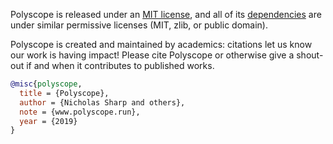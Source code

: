 Polyscope is released under an [MIT license](https://github.com/nmwsharp/polyscope/blob/master/LICENSE), and all of its [dependencies]([[url.prefix]]/about/dependencies) are under similar permissive licenses (MIT, zlib, or public domain).

Polyscope is created and maintained by academics: citations let us know our work is having impact! Please cite Polyscope or otherwise give a shout-out if and when it contributes to published works.

```bib
@misc{polyscope,
  title = {Polyscope},
  author = {Nicholas Sharp and others},
  note = {www.polyscope.run},
  year = {2019}
}
```
